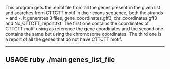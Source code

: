 This program gets the .embl file from all the genes present in the given list
and searches from CTTCTT motif in their exons sequence, both the strands + and -. 
It generates 3 files, gene_coordinates.gff3, chr_coordinates.gff3 and No_CTTCTT_report.txt.
The first one contains the coordinates of CTTCTT motif using as reference the gene
coordinates and the second one contains the same but using the chromosome coordinates.
The third one is a report of all the genes that do not have CTTCTT motif.  

--------------------------------------------------------------------
  USAGE
  ruby ./main genes_list_file
--------------------------------------------------------------------
